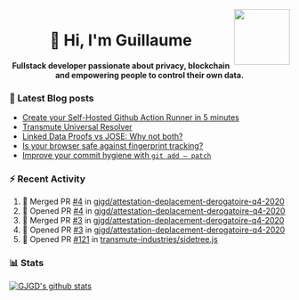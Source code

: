 <img align='right' src='https://user-images.githubusercontent.com/5713670/87202985-820dcb80-c2b6-11ea-9f56-7ec461c497c3.gif' width='100"'>

<h1 align="center">👋 Hi, I'm Guillaume</h1>
<h4 align="center">Fullstack developer passionate about privacy, blockchain and empowering people to control their own data.

### 📝 Latest Blog posts

<!-- BLOG-POST-LIST:START -->
- [Create your Self-Hosted Github Action Runner in 5 minutes](https://medium.com/@gjgd/create-your-self-hosted-github-action-runner-in-5-minutes-a9eff615edc4?source=rss-35e0d58bf235------2)
- [Transmute Universal Resolver](https://medium.com/transmute-techtalk/transmute-universal-resolver-b6c8509858f?source=rss-35e0d58bf235------2)
- [Linked Data Proofs vs JOSE: Why not both?](https://medium.com/transmute-techtalk/linked-data-proofs-vs-jose-why-not-both-1594393418cc?source=rss-35e0d58bf235------2)
- [Is your browser safe against fingerprint tracking?](https://medium.com/@gjgd/is-your-browser-safe-against-fingerprint-tracking-6126952b805b?source=rss-35e0d58bf235------2)
- [Improve your commit hygiene with `git add — patch`](https://medium.com/transmute-techtalk/improve-your-commit-hygiene-with-git-add-patch-3b7dd9c117c4?source=rss-35e0d58bf235------2)
<!-- BLOG-POST-LIST:END -->

### :zap: Recent Activity

<!--START_SECTION:activity-->
1. 🎉 Merged PR [#4](https://github.com/gjgd/attestation-deplacement-derogatoire-q4-2020/pull/4) in [gjgd/attestation-deplacement-derogatoire-q4-2020](https://github.com/gjgd/attestation-deplacement-derogatoire-q4-2020)
2. 💪 Opened PR [#4](https://github.com/gjgd/attestation-deplacement-derogatoire-q4-2020/pull/4) in [gjgd/attestation-deplacement-derogatoire-q4-2020](https://github.com/gjgd/attestation-deplacement-derogatoire-q4-2020)
3. 🎉 Merged PR [#3](https://github.com/gjgd/attestation-deplacement-derogatoire-q4-2020/pull/3) in [gjgd/attestation-deplacement-derogatoire-q4-2020](https://github.com/gjgd/attestation-deplacement-derogatoire-q4-2020)
4. 💪 Opened PR [#3](https://github.com/gjgd/attestation-deplacement-derogatoire-q4-2020/pull/3) in [gjgd/attestation-deplacement-derogatoire-q4-2020](https://github.com/gjgd/attestation-deplacement-derogatoire-q4-2020)
5. 💪 Opened PR [#121](https://github.com/transmute-industries/sidetree.js/pull/121) in [transmute-industries/sidetree.js](https://github.com/transmute-industries/sidetree.js)
<!--END_SECTION:activity-->

### 📊 Stats

[![GJGD's github stats](https://github-readme-stats.vercel.app/api?username=gjgd&count_private=true&show_icons=true&custom_title=My%20Github%20Stats)](https://github.com/anuraghazra/github-readme-stats)
